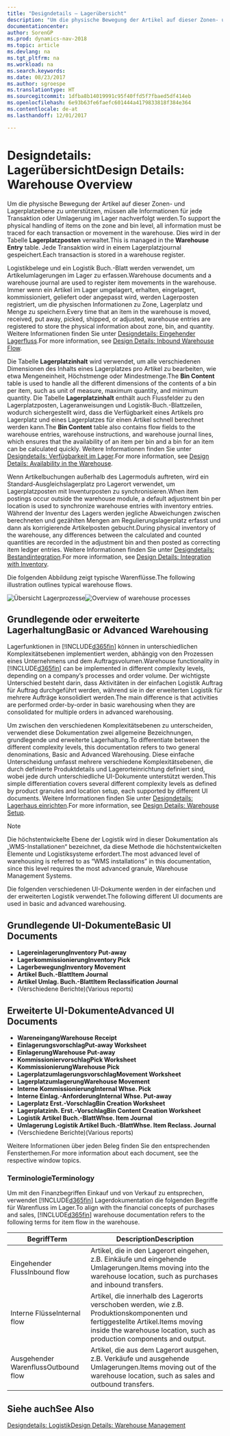 ```yaml
---
title: "Designdetails – Lagerübersicht"
description: "Um die physische Bewegung der Artikel auf dieser Zonen- und Lagerplatzebene zu unterstützen, müssen alle Informationen für jede Transaktion oder Umlagerung im Lager nachverfolgt werden. Dies wird in der Tabelle **Lagerplatzposten** verwaltet. Jede Transaktion wird in einem Lagerplatzjournal gespeichert."
documentationcenter: 
author: SorenGP
ms.prod: dynamics-nav-2018
ms.topic: article
ms.devlang: na
ms.tgt_pltfrm: na
ms.workload: na
ms.search.keywords: 
ms.date: 08/23/2017
ms.author: sgroespe
ms.translationtype: HT
ms.sourcegitcommit: 1dfba8b14019991c95f40ffd5f7fbaed5df414eb
ms.openlocfilehash: 6e93b63fe6faefc601444a4179833818f384e364
ms.contentlocale: de-at
ms.lasthandoff: 12/01/2017

---
```

# <a name="design-details-warehouse-overview"></a><span data-ttu-id="d46bd-105">Designdetails: Lagerübersicht</span><span class="sxs-lookup"><span data-stu-id="d46bd-105">Design Details: Warehouse Overview</span></span>
<span data-ttu-id="d46bd-106">Um die physische Bewegung der Artikel auf dieser Zonen- und Lagerplatzebene zu unterstützen, müssen alle Informationen für jede Transaktion oder Umlagerung im Lager nachverfolgt werden.</span><span class="sxs-lookup"><span data-stu-id="d46bd-106">To support the physical handling of items on the zone and bin level, all information must be traced for each transaction or movement in the warehouse.</span></span> <span data-ttu-id="d46bd-107">Dies wird in der Tabelle **Lagerplatzposten** verwaltet.</span><span class="sxs-lookup"><span data-stu-id="d46bd-107">This is managed in the **Warehouse Entry** table.</span></span> <span data-ttu-id="d46bd-108">Jede Transaktion wird in einem Lagerplatzjournal gespeichert.</span><span class="sxs-lookup"><span data-stu-id="d46bd-108">Each transaction is stored in a warehouse register.</span></span>  

<span data-ttu-id="d46bd-109">Logistikbelege und ein Logistik Buch.-Blatt werden verwendet, um Artikelumlagerungen im Lager zu erfassen.</span><span class="sxs-lookup"><span data-stu-id="d46bd-109">Warehouse documents and a warehouse journal are used to register item movements in the warehouse.</span></span> <span data-ttu-id="d46bd-110">Immer wenn ein Artikel im Lager umgelagert, erhalten, eingelagert, kommissioniert, geliefert oder angepasst wird, werden Lagerposten registriert, um die physischen Informationen zu Zone, Lagerplatz und Menge zu speichern.</span><span class="sxs-lookup"><span data-stu-id="d46bd-110">Every time that an item in the warehouse is moved, received, put away, picked, shipped, or adjusted, warehouse entries are registered to store the physical information about zone, bin, and quantity.</span></span> <span data-ttu-id="d46bd-111">Weitere Informationen finden Sie unter [Designdetails: Eingehender Lagerfluss](design-details-outbound-warehouse-flow.md).</span><span class="sxs-lookup"><span data-stu-id="d46bd-111">For more information, see [Design Details: Inbound Warehouse Flow](design-details-outbound-warehouse-flow.md).</span></span>  

<span data-ttu-id="d46bd-112">Die Tabelle **Lagerplatzinhalt** wird verwendet, um alle verschiedenen Dimensionen des Inhalts eines Lagerplatzes pro Artikel zu bearbeiten, wie etwa Mengeneinheit, Höchstmenge oder Mindestmenge.</span><span class="sxs-lookup"><span data-stu-id="d46bd-112">The **Bin Content** table is used to handle all the different dimensions of the contents of a bin per item, such as unit of measure, maximum quantity, and minimum quantity.</span></span> <span data-ttu-id="d46bd-113">Die Tabelle **Lagerplatzinhalt** enthält auch Flussfelder zu den Lagerplatzposten, Lageranweisungen und Logistik-Buch.-Blattzeilen, wodurch sichergestellt wird, dass die Verfügbarkeit eines Artikels pro Lagerplatz und eines Lagerplatzes für einen Artikel schnell berechnet werden kann.</span><span class="sxs-lookup"><span data-stu-id="d46bd-113">The **Bin Content** table also contains flow fields to the warehouse entries, warehouse instructions, and warehouse journal lines, which ensures that the availability of an item per bin and a bin for an item can be calculated quickly.</span></span> <span data-ttu-id="d46bd-114">Weitere Informationen finden Sie unter [Designdetails: Verfügbarkeit im Lager](design-details-availability-in-the-warehouse.md).</span><span class="sxs-lookup"><span data-stu-id="d46bd-114">For more information, see [Design Details: Availability in the Warehouse](design-details-availability-in-the-warehouse.md).</span></span>  

<span data-ttu-id="d46bd-115">Wenn Artikelbuchungen außerhalb des Lagermoduls auftreten, wird ein Standard-Ausgleichslagerplatz pro Lagerort verwendet, um Lagerplatzposten mit Inventurposten zu synchronisieren.</span><span class="sxs-lookup"><span data-stu-id="d46bd-115">When item postings occur outside the warehouse module, a default adjustment bin per location is used to synchronize warehouse entries with inventory entries.</span></span> <span data-ttu-id="d46bd-116">Während der Inventur des Lagers werden jegliche Abweichungen zwischen berechneten und gezählten Mengen am Regulierungslagerplatz erfasst und dann als korrigierende Artikelposten gebucht.</span><span class="sxs-lookup"><span data-stu-id="d46bd-116">During physical inventory of the warehouse, any differences between the calculated and counted quantities are recorded in the adjustment bin and then posted as correcting item ledger entries.</span></span> <span data-ttu-id="d46bd-117">Weitere Informationen finden Sie unter [Designdetails: Bestandintegration](design-details-integration-with-inventory.md).</span><span class="sxs-lookup"><span data-stu-id="d46bd-117">For more information, see [Design Details: Integration with Inventory](design-details-integration-with-inventory.md).</span></span>  

<span data-ttu-id="d46bd-118">Die folgenden Abbildung zeigt typische Warenflüsse.</span><span class="sxs-lookup"><span data-stu-id="d46bd-118">The following illustration outlines typical warehouse flows.</span></span>  

<span data-ttu-id="d46bd-119">![Übersicht Lagerprozesse](media/design_details_warehouse_management_overview.png "design_details_warehouse_management_overview")</span><span class="sxs-lookup"><span data-stu-id="d46bd-119">![Overview of warehouse processes](media/design_details_warehouse_management_overview.png "design_details_warehouse_management_overview")</span></span>  

## <a name="basic-or-advanced-warehousing"></a><span data-ttu-id="d46bd-120">Grundlegende oder erweiterte Lagerhaltung</span><span class="sxs-lookup"><span data-stu-id="d46bd-120">Basic or Advanced Warehousing</span></span>  
<span data-ttu-id="d46bd-121">Lagerfunktionen in [!INCLUDE[d365fin](includes/d365fin_md.md)] können in unterschiedlichen Komplexitätsebenen implementiert werden, abhängig von den Prozessen eines Unternehmens und dem Auftragsvolumen.</span><span class="sxs-lookup"><span data-stu-id="d46bd-121">Warehouse functionality in [!INCLUDE[d365fin](includes/d365fin_md.md)] can be implemented in different complexity levels, depending on a company’s processes and order volume.</span></span> <span data-ttu-id="d46bd-122">Der wichtigste Unterschied besteht darin, dass Aktivitäten in der einfachen Logistik Auftrag für Auftrag durchgeführt werden, während sie in der erweiterten Logistik für mehrere Aufträge konsolidiert werden.</span><span class="sxs-lookup"><span data-stu-id="d46bd-122">The main difference is that activities are performed order-by-order in basic warehousing when they are consolidated for multiple orders in advanced warehousing.</span></span>  

 <span data-ttu-id="d46bd-123">Um zwischen den verschiedenen Komplexitätsebenen zu unterscheiden, verwendet diese Dokumentation zwei allgemeine Bezeichnungen, grundlegende und erweiterte Lagerhaltung.</span><span class="sxs-lookup"><span data-stu-id="d46bd-123">To differentiate between the different complexity levels, this documentation refers to two general denominations, Basic and Advanced Warehousing.</span></span> <span data-ttu-id="d46bd-124">Diese einfache Unterscheidung umfasst mehrere verschiedene Komplexitätsebenen, die durch definierte Produktdetails und Lagerorteinrichtung definiert sind, wobei jede durch unterschiedliche UI-Dokumente unterstützt werden.</span><span class="sxs-lookup"><span data-stu-id="d46bd-124">This simple differentiation covers several different complexity levels as defined by product granules and location setup, each supported by different UI documents.</span></span> <span data-ttu-id="d46bd-125">Weitere Informationen finden Sie unter [Designdetails: Lagerhaus einrichten](design-details-warehouse-setup.md).</span><span class="sxs-lookup"><span data-stu-id="d46bd-125">For more information, see [Design Details: Warehouse Setup](design-details-warehouse-setup.md).</span></span>  

> [!NOTE]  
>  <span data-ttu-id="d46bd-126">Die höchstentwickelte Ebene der Logistik wird in dieser Dokumentation als „WMS-Installationen“ bezeichnet, da diese Methode die höchstentwickelten Elemente und Logistiksysteme erfordert.</span><span class="sxs-lookup"><span data-stu-id="d46bd-126">The most advanced level of warehousing is referred to as “WMS installations” in this documentation, since this level requires the most advanced granule, Warehouse Management Systems.</span></span>  

 <span data-ttu-id="d46bd-127">Die folgenden verschiedenen UI-Dokumente werden in der einfachen und der erweiterten Logistik verwendet.</span><span class="sxs-lookup"><span data-stu-id="d46bd-127">The following different UI documents are used in basic and advanced warehousing.</span></span>  

## <a name="basic-ui-documents"></a><span data-ttu-id="d46bd-128">Grundlegende UI-Dokumente</span><span class="sxs-lookup"><span data-stu-id="d46bd-128">Basic UI Documents</span></span>  

-   <span data-ttu-id="d46bd-129">**Lagereinlagerung**</span><span class="sxs-lookup"><span data-stu-id="d46bd-129">**Inventory Put-away**</span></span>  
-   <span data-ttu-id="d46bd-130">**Lagerkommissionierung**</span><span class="sxs-lookup"><span data-stu-id="d46bd-130">**Inventory Pick**</span></span>  
-   <span data-ttu-id="d46bd-131">**Lagerbewegung**</span><span class="sxs-lookup"><span data-stu-id="d46bd-131">**Inventory Movement**</span></span>  
-   <span data-ttu-id="d46bd-132">**Artikel Buch.-Blatt**</span><span class="sxs-lookup"><span data-stu-id="d46bd-132">**Item Journal**</span></span>  
-   <span data-ttu-id="d46bd-133">**Artikel Umlag. Buch.-Blatt**</span><span class="sxs-lookup"><span data-stu-id="d46bd-133">**Item Reclassification Journal**</span></span>  
-   <span data-ttu-id="d46bd-134">(Verschiedene Berichte)</span><span class="sxs-lookup"><span data-stu-id="d46bd-134">(Various reports)</span></span>  

## <a name="advanced-ui-documents"></a><span data-ttu-id="d46bd-135">Erweiterte UI-Dokumente</span><span class="sxs-lookup"><span data-stu-id="d46bd-135">Advanced UI Documents</span></span>  

-   <span data-ttu-id="d46bd-136">**Wareneingang**</span><span class="sxs-lookup"><span data-stu-id="d46bd-136">**Warehouse Receipt**</span></span>  
-   <span data-ttu-id="d46bd-137">**Einlagerungsvorschlag**</span><span class="sxs-lookup"><span data-stu-id="d46bd-137">**Put-away Worksheet**</span></span>  
-   <span data-ttu-id="d46bd-138">**Einlagerung**</span><span class="sxs-lookup"><span data-stu-id="d46bd-138">**Warehouse Put-away**</span></span>  
-   <span data-ttu-id="d46bd-139">**Kommissioniervorschlag**</span><span class="sxs-lookup"><span data-stu-id="d46bd-139">**Pick Worksheet**</span></span>  
-   <span data-ttu-id="d46bd-140">**Kommissionierung**</span><span class="sxs-lookup"><span data-stu-id="d46bd-140">**Warehouse Pick**</span></span>  
-   <span data-ttu-id="d46bd-141">**Lagerplatzumlagerungsvorschlag**</span><span class="sxs-lookup"><span data-stu-id="d46bd-141">**Movement Worksheet**</span></span>  
-   <span data-ttu-id="d46bd-142">**Lagerplatzumlagerung**</span><span class="sxs-lookup"><span data-stu-id="d46bd-142">**Warehouse Movement**</span></span>  
-   <span data-ttu-id="d46bd-143">**Interne Kommissionierung**</span><span class="sxs-lookup"><span data-stu-id="d46bd-143">**Internal Whse. Pick**</span></span>  
-   <span data-ttu-id="d46bd-144">**Interne Einlag.-Anforderung**</span><span class="sxs-lookup"><span data-stu-id="d46bd-144">**Internal Whse. Put-away**</span></span>  
-   <span data-ttu-id="d46bd-145">**Lagerplatz Erst.-Vorschlag**</span><span class="sxs-lookup"><span data-stu-id="d46bd-145">**Bin Creation Worksheet**</span></span>  
-   <span data-ttu-id="d46bd-146">**Lagerplatzinh. Erst.-Vorschlag**</span><span class="sxs-lookup"><span data-stu-id="d46bd-146">**Bin Content Creation Worksheet**</span></span>  
-   <span data-ttu-id="d46bd-147">**Logistik Artikel Buch.-Blatt**</span><span class="sxs-lookup"><span data-stu-id="d46bd-147">**Whse. Item Journal**</span></span>  
-   <span data-ttu-id="d46bd-148">**Umlagerung Logistik Artikel Buch.-Blatt**</span><span class="sxs-lookup"><span data-stu-id="d46bd-148">**Whse. Item Reclass. Journal**</span></span>  
-   <span data-ttu-id="d46bd-149">(Verschiedene Berichte)</span><span class="sxs-lookup"><span data-stu-id="d46bd-149">(Various reports)</span></span>  

<span data-ttu-id="d46bd-150">Weitere Informationen über jeden Beleg finden Sie den entsprechenden Fensterthemen.</span><span class="sxs-lookup"><span data-stu-id="d46bd-150">For more information about each document, see the respective window topics.</span></span>  

### <a name="terminology"></a><span data-ttu-id="d46bd-151">Terminologie</span><span class="sxs-lookup"><span data-stu-id="d46bd-151">Terminology</span></span>  
<span data-ttu-id="d46bd-152">Um mit den Finanzbegriffen Einkauf und von Verkauf zu entsprechen, verwendet [!INCLUDE[d365fin](includes/d365fin_md.md)] Lagerdokumentation die folgenden Begriffe für Warenfluss im Lager.</span><span class="sxs-lookup"><span data-stu-id="d46bd-152">To align with the financial concepts of purchases and sales, [!INCLUDE[d365fin](includes/d365fin_md.md)] warehouse documentation refers to the following terms for item flow in the warehouse.</span></span>  

|<span data-ttu-id="d46bd-153">Begriff</span><span class="sxs-lookup"><span data-stu-id="d46bd-153">Term</span></span>|<span data-ttu-id="d46bd-154">Description</span><span class="sxs-lookup"><span data-stu-id="d46bd-154">Description</span></span>|  
|----------|---------------------------------------|  
|<span data-ttu-id="d46bd-155">Eingehender Fluss</span><span class="sxs-lookup"><span data-stu-id="d46bd-155">Inbound flow</span></span>|<span data-ttu-id="d46bd-156">Artikel, die in den Lagerort eingehen, z.B. Einkäufe und eingehende Umlagerungen.</span><span class="sxs-lookup"><span data-stu-id="d46bd-156">Items moving into the warehouse location, such as purchases and inbound transfers.</span></span>|  
|<span data-ttu-id="d46bd-157">Interne Flüsse</span><span class="sxs-lookup"><span data-stu-id="d46bd-157">Internal flow</span></span>|<span data-ttu-id="d46bd-158">Artikel, die innerhalb des Lagerorts verschoben werden, wie z.B. Produktionskomponenten und fertiggestellte Artikel.</span><span class="sxs-lookup"><span data-stu-id="d46bd-158">Items moving inside the warehouse location, such as production components and output.</span></span>|  
|<span data-ttu-id="d46bd-159">Ausgehender Warenfluss</span><span class="sxs-lookup"><span data-stu-id="d46bd-159">Outbound flow</span></span>|<span data-ttu-id="d46bd-160">Artikel, die aus dem Lagerort ausgehen, z.B. Verkäufe und ausgehende Umlagerungen.</span><span class="sxs-lookup"><span data-stu-id="d46bd-160">Items moving out of the warehouse location, such as sales and outbound transfers.</span></span>|  

## <a name="see-also"></a><span data-ttu-id="d46bd-161">Siehe auch</span><span class="sxs-lookup"><span data-stu-id="d46bd-161">See Also</span></span>  
 [<span data-ttu-id="d46bd-162">Designdetails: Logistik</span><span class="sxs-lookup"><span data-stu-id="d46bd-162">Design Details: Warehouse Management</span></span>](design-details-warehouse-management.md)

